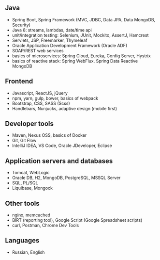 ## Java
- Spring Boot, Spring Framework (MVC, JDBC, Data JPA, Data MongoDB, Security)
- Java 8: streams, lambdas, date/time api
- unit/integration testing: Selenium, JUnit, Mockito, AssertJ, Hamcrest
- Servlets, JSP, Freemarker, Thymeleaf
- Oracle Application Development Framework (Oracle ADF)
- SOAP/REST web services
- basics of microservices: Spring Cloud, Eureka, Config Server, Hystrix
- basics of reactive stack: Spring WebFlux, Spring Data Reactive MongoDB

## Frontend
- Javascript, ReactJS, jQuery
- npm, yarn, gulp, bower, basics of webpack
- Bootstrap, CSS, SASS (Scss)
- Handlebars, Nunjucks, adaptive design (mobile first)

## Developer tools
- Maven, Nexus OSS, basics of Docker
- Git, Git Flow
- IntelliJ IDEA, VS Code, Oracle JDeveloper, Eclipse

## Application servers and databases
- Tomcat, WebLogic
- Oracle DB, H2, MongoDB, PostgreSQL, MSSQL Server
- SQL, PL/SQL
- Liquibase, Mongock

## Other tools
- nginx, memcached
- BIRT (reporting tool), Google Script (Google Spreadsheet scripts)
- curl, Postman, Chrome Dev Tools

## Languages
- Russian, English